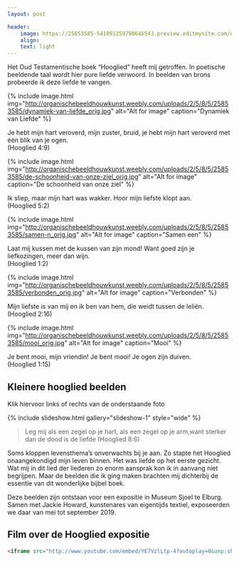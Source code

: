 ```yaml
---
layout: post

header:
    image: https://25853585-541091259790646543.preview.editmysite.com/uploads/2/5/8/5/25853585/verbonden_orig.jpg
    align:
    text: light
---
```


Het Oud Testamentische boek “Hooglied” heeft mij getroffen. In poetische beeldende taal wordt hier pure liefde verwoord. In beelden van brons probeerde ik deze liefde te vangen.  

{% include image.html img="http://organischebeeldhouwkunst.weebly.com/uploads/2/5/8/5/25853585/dynamiek-van-liefde_orig.jpg" alt="Alt for image" caption="Dynamiek van Liefde" %}

Je hebt mijn hart veroverd, mijn zuster, bruid,
je hebt mijn hart veroverd met één blik van je ogen.   
(Hooglied 4:9)

{% include image.html img="http://organischebeeldhouwkunst.weebly.com/uploads/2/5/8/5/25853585/de-schoonheid-van-onze-ziel_orig.jpg" alt="Alt for image" caption="De schoonheid van onze ziel" %}

Ik sliep, maar mijn hart was wakker.
Hoor mijn liefste klopt aan.   
(Hooglied 5:2)

{% include image.html img="http://organischebeeldhouwkunst.weebly.com/uploads/2/5/8/5/25853585/samen-n_orig.jpg" alt="Alt for image" caption="Samen een" %}

Laat mij kussen met de kussen van zijn mond!
Want goed zijn je liefkozingen, meer dan wijn.   
(Hooglied 1:2)

{% include image.html img="http://organischebeeldhouwkunst.weebly.com/uploads/2/5/8/5/25853585/verbonden_orig.jpg" alt="Alt for image" caption="Verbonden" %}

Mijn liefste is van mij en ik ben van hem,
die weidt tussen de leliën.   
(Hooglied 2:16)

{% include image.html img="http://organischebeeldhouwkunst.weebly.com/uploads/2/5/8/5/25853585/mooi_orig.jpg" alt="Alt for image" caption="Mooi" %}

Je bent mooi, mijn vriendin!
Je bent mooi! Je ogen zijn duiven.   
(Hooglied 1:15)



## Kleinere hooglied beelden
Klik hiervoor links of rechts van de onderstaande foto

{% include slideshow.html gallery="slideshow-1" style="wide" %}

> Leg mij als een zegel op je hart, als een zegel op je arm,want sterker dan de dood is de liefde  (Hooglied 8:6)

Soms kloppen levensthema’s onverwachts bij je aan. Zo stapte het Hooglied onaangekondigd mijn leven binnen.  Het was liefde op het eerste gezicht. Wat mij in dit lied der liederen zo enorm aansprak kon ik in aanvang niet begrijpen. Maar de beelden die ik ging maken brachten mij dichterbij de essentie van dit wonderlijke bijbel boek.

Deze beelden zijn ontstaan voor een expositie in Museum Sjoel te Elburg. Samen met Jackie Howard, kunstenares van eigentijds textiel, exposeerden we daar van mei tot september 2019.


## Film over de Hooglied expositie

```html
<iframe src="http://www.youtube.com/embed/YE7VzlLtp-4?autoplay=0&amp;showinfo=0&amp;rel=0&amp;modestbranding=1&amp;playsinline=1" width="600" height="340" frameborder="0" allowfullscreen uk-responsive uk-video="automute: true"></iframe>
```
